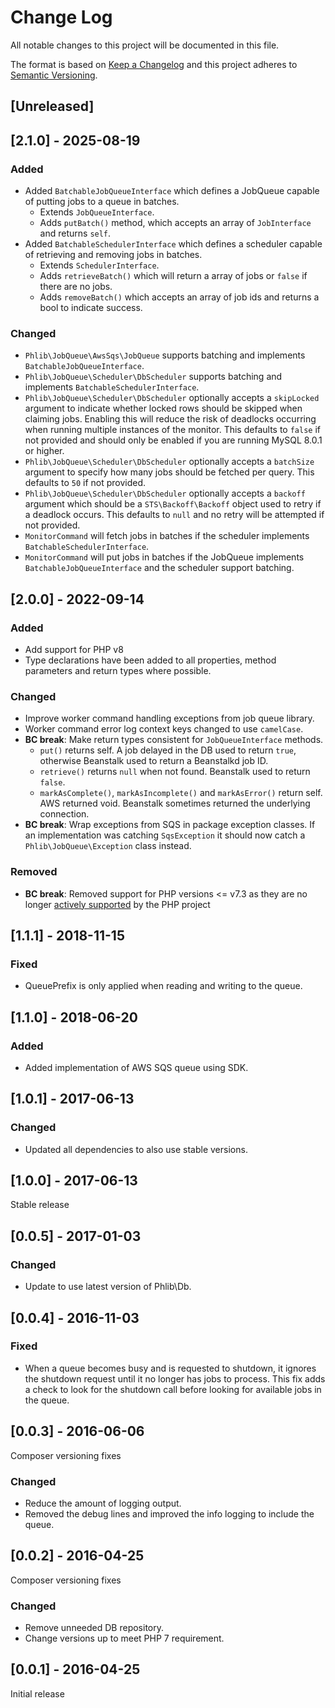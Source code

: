 # Change Log
All notable changes to this project will be documented in this file.

The format is based on [Keep a Changelog](http://keepachangelog.com/)
and this project adheres to [Semantic Versioning](http://semver.org/).

## [Unreleased]

## [2.1.0] - 2025-08-19
### Added
- Added `BatchableJobQueueInterface` which defines a JobQueue capable of putting jobs to a queue in batches.
  - Extends `JobQueueInterface`.
  - Adds `putBatch()` method, which accepts an array of `JobInterface` and returns `self`.
- Added `BatchableSchedulerInterface` which defines a scheduler capable of retrieving and removing jobs in batches.
  - Extends `SchedulerInterface`.
  - Adds `retrieveBatch()` which will return a array of jobs or `false` if there are no jobs.
  - Adds `removeBatch()` which accepts an array of job ids and returns a bool to indicate success.
### Changed
- `Phlib\JobQueue\AwsSqs\JobQueue` supports batching and implements `BatchableJobQueueInterface`.
- `Phlib\JobQueue\Scheduler\DbScheduler` supports batching and implements `BatchableSchedulerInterface`.
- `Phlib\JobQueue\Scheduler\DbScheduler` optionally accepts a `skipLocked` argument to indicate whether locked rows should be skipped when claiming jobs.  Enabling this will reduce the risk of deadlocks occurring when running multiple instances of the monitor.
  This defaults to `false` if not provided and should only be enabled if you are running MySQL 8.0.1 or higher.
- `Phlib\JobQueue\Scheduler\DbScheduler` optionally accepts a `batchSize` argument to specify how many jobs should be fetched per query.
  This defaults to `50` if not provided.
- `Phlib\JobQueue\Scheduler\DbScheduler` optionally accepts a `backoff` argument which should be a `STS\Backoff\Backoff` object used to retry if a deadlock occurs.
  This defaults to `null` and no retry will be attempted if not provided.
- `MonitorCommand` will fetch jobs in batches if the scheduler implements `BatchableSchedulerInterface`.
- `MonitorCommand` will put jobs in batches if the JobQueue implements `BatchableJobQueueInterface` and the scheduler support batching.

## [2.0.0] - 2022-09-14
### Added
- Add support for PHP v8
- Type declarations have been added to all properties, method parameters and
  return types where possible.
### Changed
- Improve worker command handling exceptions from job queue library.
- Worker command error log context keys changed to use `camelCase`.
- **BC break**: Make return types consistent for `JobQueueInterface` methods.
  - `put()` returns self. A job delayed in the DB used to return `true`,
    otherwise Beanstalk used to return a Beanstalkd job ID.
  - `retrieve()` returns `null` when not found. Beanstalk used to return `false`.
  - `markAsComplete()`, `markAsIncomplete()` and `markAsError()` return self.
    AWS returned void. Beanstalk sometimes returned the underlying connection.
- **BC break**: Wrap exceptions from SQS in package exception classes.
  If an implementation was catching `SqsException` it should now catch a
  `Phlib\JobQueue\Exception` class instead.
### Removed
- **BC break**: Removed support for PHP versions <= v7.3 as they are no longer
  [actively supported](https://php.net/supported-versions.php) by the PHP project

## [1.1.1] - 2018-11-15
### Fixed
- QueuePrefix is only applied when reading and writing to the queue.

## [1.1.0] - 2018-06-20
### Added
- Added implementation of AWS SQS queue using SDK.

## [1.0.1] - 2017-06-13
### Changed
- Updated all dependencies to also use stable versions.

## [1.0.0] - 2017-06-13
Stable release

## [0.0.5] - 2017-01-03
### Changed
- Update to use latest version of Phlib\Db.

## [0.0.4] - 2016-11-03
### Fixed
- When a queue becomes busy and is requested to shutdown, it ignores the
  shutdown request until it no longer has jobs to process. This fix adds
  a check to look for the shutdown call before looking for available jobs
  in the queue.

## [0.0.3] - 2016-06-06
Composer versioning fixes
### Changed
- Reduce the amount of logging output.
- Removed the debug lines and improved the info logging to include the queue.

## [0.0.2] - 2016-04-25
Composer versioning fixes
### Changed
- Remove unneeded DB repository.
- Change versions up to meet PHP 7 requirement.

## [0.0.1] - 2016-04-25
Initial release
